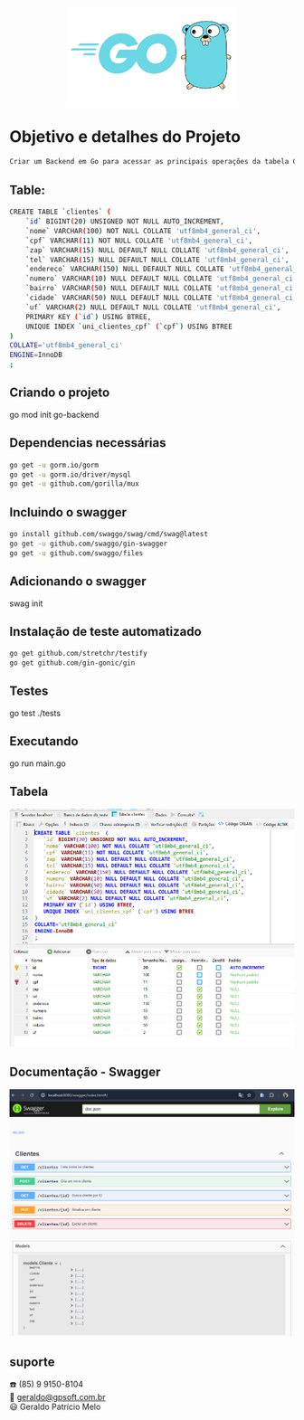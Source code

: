 <p align="center">
  <img src="./assets/img/logo.jpg" width="300"  alt="Logo" />
</p>

# Objetivo e detalhes do Projeto
```bash
Criar um Backend em Go para acessar as principais operações da tabela Clientes do banco mysql
```

## Table:
```bash
CREATE TABLE `clientes` (
	`id` BIGINT(20) UNSIGNED NOT NULL AUTO_INCREMENT,
	`nome` VARCHAR(100) NOT NULL COLLATE 'utf8mb4_general_ci',
	`cpf` VARCHAR(11) NOT NULL COLLATE 'utf8mb4_general_ci',
	`zap` VARCHAR(15) NULL DEFAULT NULL COLLATE 'utf8mb4_general_ci',
	`tel` VARCHAR(15) NULL DEFAULT NULL COLLATE 'utf8mb4_general_ci',
	`endereco` VARCHAR(150) NULL DEFAULT NULL COLLATE 'utf8mb4_general_ci',
	`numero` VARCHAR(10) NULL DEFAULT NULL COLLATE 'utf8mb4_general_ci',
	`bairro` VARCHAR(50) NULL DEFAULT NULL COLLATE 'utf8mb4_general_ci',
	`cidade` VARCHAR(50) NULL DEFAULT NULL COLLATE 'utf8mb4_general_ci',
	`uf` VARCHAR(2) NULL DEFAULT NULL COLLATE 'utf8mb4_general_ci',
	PRIMARY KEY (`id`) USING BTREE,
	UNIQUE INDEX `uni_clientes_cpf` (`cpf`) USING BTREE
)
COLLATE='utf8mb4_general_ci'
ENGINE=InnoDB
;
```

## Criando o projeto
go mod init go-backend

## Dependencias necessárias
```bash
go get -u gorm.io/gorm
go get -u gorm.io/driver/mysql
go get -u github.com/gorilla/mux
```

## Incluindo o swagger
```bash
go install github.com/swaggo/swag/cmd/swag@latest
go get -u github.com/swaggo/gin-swagger
go get -u github.com/swaggo/files
```

## Adicionando o swagger
swag init

## Instalação de teste automatizado
```bash
go get github.com/stretchr/testify
go get github.com/gin-gonic/gin
```

## Testes
go test ./tests

## Executando 
go run main.go

## Tabela
<img src="./assets/img/db.jpg" width="800" alt="tabela" />

## Documentação - Swagger
<img src="./assets/img/sw.jpg" width="800" alt="Logo" />

## suporte
:phone: (85) 9 9150-8104<br/>
:email: geraldo@gpsoft.com.br<br/>
:smiley: Geraldo Patrício Melo

